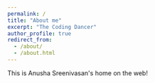 ```yaml
---
permalink: /
title: "About me"
excerpt: "The Coding Dancer"
author_profile: true
redirect_from:
  - /about/
  - /about.html
---
```


This is Anusha Sreenivasan's home on the web!
